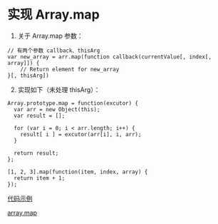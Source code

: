 # 实现 Array.map 

1. 关于 Array.map 参数：

```
// 有两个参数 callback、thisArg
var new_array = arr.map(function callback(currentValue[, index[, array]]) {
    // Return element for new_array
}[, thisArg])
```

2. 实现如下（未处理 thisArg）：

```
Array.prototype.map = function(excutor) {
  var arr = new Object(this);
  var result = [];
  
  for (var i = 0; i < arr.length; i++) {
    result[ i ] = excutor(arr[i], i, arr);
  }
  
  return result;
};

[1, 2, 3].map(function(item, index, array) {
  return item + 1;
});
```

[代码示例](https://codepen.io/gewenmao/pen/WYaNJq?editors=1011)

[array.map](https://developer.mozilla.org/en-US/docs/Web/JavaScript/Reference/Global_Objects/Array/map)
